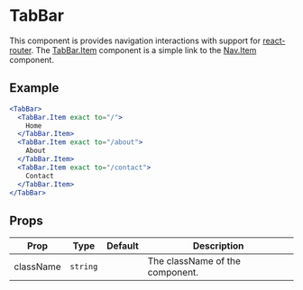 # TabBar

This component is provides navigation interactions with support for [react-router](https://github.com/ReactTraining/react-router). The [TabBar.Item](./Item.md) component is a simple link to the [Nav.Item](../Nav/docs/Item.md) component.

## Example

```jsx
<TabBar>
  <TabBar.Item exact to="/">
    Home
  </TabBar.Item>
  <TabBar.Item exact to="/about">
    About
  </TabBar.Item>
  <TabBar.Item exact to="/contact">
    Contact
  </TabBar.Item>
</TabBar>
```

## Props

| Prop      | Type     | Default | Description                     |
| --------- | -------- | ------- | ------------------------------- |
| className | `string` |         | The className of the component. |
